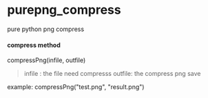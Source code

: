 # purepng_compress
pure python png compress


#### compress method

compressPng(infile, outfile)
> infile : the file need compresss
> outfile: the compress png save

example:
	compressPng("test.png", "result.png")